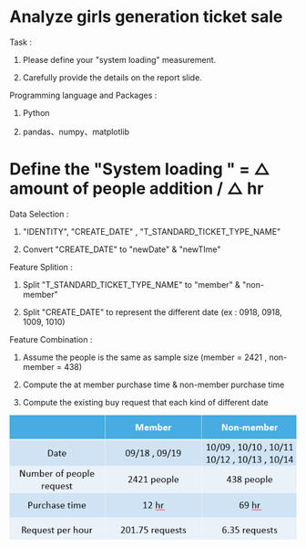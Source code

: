 # Analyze girls generation ticket sale

Task : 

1. Please define your "system loading" measurement.
  
2. Carefully provide the details on the report slide.




Programming language and Packages : 

1. Python
  
2. pandas、numpy、matplotlib
  
  

# Define the "System loading " = △ amount of people addition  / △ hr 

Data Selection :

1. "IDENTITY", "CREATE_DATE" , "T_STANDARD_TICKET_TYPE_NAME"

2. Convert "CREATE_DATE" to "newDate" & "newTIme" 

Feature Splition :

1. Split "T_STANDARD_TICKET_TYPE_NAME" to "member" & "non-member"

2. Split "CREATE_DATE" to represent the different date (ex : 0918, 0918, 1009, 1010)

Feature Combination :

1. Assume the people is the same as sample size (member = 2421 , non-member = 438)

2. Compute the at member purchase time & non-member purchase time 

3. Compute the existing buy request that each kind of different date


![image](./img/result.PNG)

